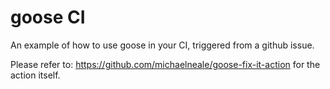 # goose CI

An example of how to use goose in your CI, triggered from a github issue. 

Please refer to: https://github.com/michaelneale/goose-fix-it-action for the action itself.

